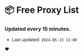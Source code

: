 # :package: Free Proxy List
### Updated every 15 minutes.

- Last updated: `2024-05-13 11:00`

:heart:
